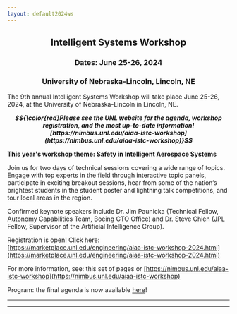 ```yaml
---
layout: default2024ws
---
```


<h2 align="center">Intelligent Systems Workshop</h2>
<h3 align="center">Dates: June 25-26, 2024</h3>
<h3 align="center">University of Nebraska-Lincoln, Lincoln, NE</h3>

The 9th annual Intelligent Systems Workshop will take place June 25-26, 2024, at the University of Nebraska-Lincoln in Lincoln, NE.

*****$${\color{red}Please see the UNL website for the agenda, workshop registration, and the most up-to-date information! [https://nimbus.unl.edu/aiaa-istc-workshop](https://nimbus.unl.edu/aiaa-istc-workshop)}$$*****

**This year's workshop theme: Safety in Intelligent Aerospace Systems**

Join us for two days of technical sessions covering a wide range of topics. Engage with top experts in the field through interactive topic panels, participate in exciting breakout sessions, hear from some of the nation’s brightest students in the student poster and lightning talk competitions, and tour local areas in the region.

Confirmed keynote speakers include Dr. Jim Paunicka (Technical Fellow, Autonomy Capabilities Team, Boeing CTO Office) and Dr. Steve Chien (JPL Fellow, Supervisor of the Artificial Intelligence Group).

Registration is open! Click here: [https://marketplace.unl.edu/engineering/aiaa-istc-workshop-2024.html](https://marketplace.unl.edu/engineering/aiaa-istc-workshop-2024.html)

For more information, see: this set of pages or [https://nimbus.unl.edu/aiaa-istc-workshop](https://nimbus.unl.edu/aiaa-istc-workshop)

<!--
(Please note that this workshop will be an in-person only event.)
-->
Program: the final agenda is now available <a href="https://nimbus.unl.edu/aiaa-istc-workshop">here</a>!

<!-- Abstract submission is coming soon! -->
<!-- <i><b>Abstract submission is closed.</b></i>--> <!-- open now through ?? ??, 2024 (??PM EST) for the student poster and lightning talk competitions at the IS workshop!</b> See the [student competitions](/IS_Workshop_2024/student_competitions.html) page for more details.</i> -->

<!-- Registration is coming soon! -->
<!--<i><b>Registration: is closed!</b> We hope you all enjoyed attending!<i>-->
<!-- <b>Registration: is open!</b> ($?? for regular attendees and $?? for students) Register <a href="">here</a>!</i> -->
<!-- Pre-registration (optional, until May 15) - reserve a ticket now, pay later!: [link to form]() -->
<!--
Site structure:  
-- <a href="{{ '/IS_Workshop_2024/program.html' | absolute_url }}">Program</a><br>
-- <a href="{{ '/IS_Workshop_2024/venue.html' | absolute_url }}">Venue</a><br>
-- <a href="{{ '/IS_Workshop_2024/accommodation.html' | absolute_url }}">Accommodation</a><br>
-- <a href="{{ '/IS_Workshop_2024/tours.html' | absolute_url }}">Tours</a><br>
-- <a href="{{ '/IS_Workshop_2024/student_competitions.html' | absolute_url }}">Student competitions</a><br>
-- <a href="{{ '/IS_Workshop_2024/open_mic_session.html' | absolute_url }}">Open mic session</a><br>
-- <a href="{{ '/IS_Workshop_2024/about.html' | absolute_url }}">About</a><br>
-->
* * *
* * *

<!-- --end-of-page-- -->
